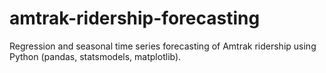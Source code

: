 # amtrak-ridership-forecasting
Regression and seasonal time series forecasting of Amtrak ridership using Python (pandas, statsmodels, matplotlib).
